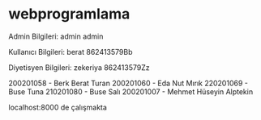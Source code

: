 # webprogramlama

Admin Bilgileri:
admin
admin

Kullanıcı Bilgileri:
berat
862413579Bb

Diyetisyen Bilgileri:
zekeriya
862413579Zz


200201058 - Berk Berat Turan
200201060 - Eda Nut Mırık
220201069 - Buse Tuna
210201080 - Buse Salı
200201007 - Mehmet Hüseyin Alptekin


localhost:8000 de çalışmakta
